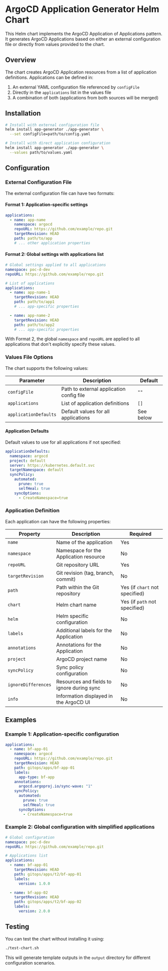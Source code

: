 # ArgoCD Application Generator Helm Chart

This Helm chart implements the ArgoCD Application of Applications pattern. It generates ArgoCD Applications based on either an external configuration file or directly from values provided to the chart.

## Overview

The chart creates ArgoCD Application resources from a list of application definitions. Applications can be defined in:

1. An external YAML configuration file referenced by `configFile`
2. Directly in the `applications` list in the values file
3. A combination of both (applications from both sources will be merged)

## Installation

```bash
# Install with external configuration file
helm install app-generator ./app-generator \
  --set configFile=path/to/config.yaml

# Install with direct application configuration
helm install app-generator ./app-generator \
  --values path/to/values.yaml
```

## Configuration

### External Configuration File

The external configuration file can have two formats:

#### Format 1: Application-specific settings

```yaml
applications:
  - name: app-name
    namespace: argocd
    repoURL: https://github.com/example/repo.git
    targetRevision: HEAD
    path: path/to/app
    # ... other application properties
```

#### Format 2: Global settings with applications list

```yaml
# Global settings applied to all applications
namespace: poc-d-dev
repoURL: https://github.com/example/repo.git

# List of applications
applications:
  - name: app-name-1
    targetRevision: HEAD
    path: path/to/app1
    # ... app-specific properties

  - name: app-name-2
    targetRevision: HEAD
    path: path/to/app2
    # ... app-specific properties
```

With Format 2, the global `namespace` and `repoURL` are applied to all applications that don't explicitly specify these values.

### Values File Options

The chart supports the following values:

| Parameter | Description | Default |
|-----------|-------------|---------|
| `configFile` | Path to external application config file | `""` |
| `applications` | List of application definitions | `[]` |
| `applicationDefaults` | Default values for all applications | See below |

#### Application Defaults

Default values to use for all applications if not specified:

```yaml
applicationDefaults:
  namespace: argocd
  project: default
  server: https://kubernetes.default.svc
  targetNamespace: default
  syncPolicy:
    automated:
      prune: true
      selfHeal: true
    syncOptions:
      - CreateNamespace=true
```

### Application Definition

Each application can have the following properties:

| Property | Description | Required |
|----------|-------------|----------|
| `name` | Name of the application | Yes |
| `namespace` | Namespace for the Application resource | No |
| `repoURL` | Git repository URL | Yes |
| `targetRevision` | Git revision (tag, branch, commit) | No |
| `path` | Path within the Git repository | Yes (if `chart` not specified) |
| `chart` | Helm chart name | Yes (if `path` not specified) |
| `helm` | Helm specific configuration | No |
| `labels` | Additional labels for the Application | No |
| `annotations` | Annotations for the Application | No |
| `project` | ArgoCD project name | No |
| `syncPolicy` | Sync policy configuration | No |
| `ignoreDifferences` | Resources and fields to ignore during sync | No |
| `info` | Information displayed in the ArgoCD UI | No |

## Examples

### Example 1: Application-specific configuration

```yaml
applications:
  - name: bf-app-01
    namespace: argocd
    repoURL: https://github.com/example/repo.git
    targetRevision: HEAD
    path: gitops/apps/bf-app-01
    labels:
      app-type: bf-app
    annotations:
      argocd.argoproj.io/sync-wave: "1"
    syncPolicy:
      automated:
        prune: true
        selfHeal: true
      syncOptions:
        - CreateNamespace=true
```

### Example 2: Global configuration with simplified applications

```yaml
# Global configuration
namespace: poc-d-dev
repoURL: https://github.com/example/repo.git

# Applications list
applications:
  - name: bf-app-01
    targetRevision: HEAD
    path: gitops/apps/t2/bf-app-01
    labels:
      version: 1.0.0

  - name: bf-app-02
    targetRevision: HEAD
    path: gitops/apps/t2/bf-app-02
    labels:
      version: 2.0.0
```

## Testing

You can test the chart without installing it using:

```bash
./test-chart.sh
```

This will generate template outputs in the `output` directory for different configuration scenarios. 